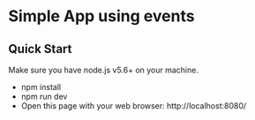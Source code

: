 # Simple App using events


## Quick Start
Make sure you have node.js v5.6+ on your machine.

* npm install
* npm run dev
* Open this page with your web browser: http://localhost:8080/


